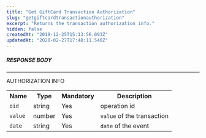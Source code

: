 ```yaml
---
title: "Get GiftCard Transaction Authorization"
slug: "getgiftcardtransactionauthorization"
excerpt: "Returns the transaction authorization info."
hidden: false
createdAt: "2019-12-25T15:13:56.093Z"
updatedAt: "2020-02-27T17:48:11.540Z"
---
```


##### RESPONSE BODY

---

AUTHORIZATION INFO

<table>
    <tr>
        <th>Name</th>
        <th>Type</th>
        <th>Mandatory</th>
        <th>Description</th>
    </tr>
    <tr>
        <td><code>oid</code></td>
        <td>string</td>
        <td>Yes</td>
        <td>operation id</td>
    </tr>
    <tr>
        <td><code>value</code></td>
        <td>number</td>
        <td>Yes</td>
        <td><code>value</code> of the transaction</td>
    </tr>
    <tr>
        <td><code>date</code></td>
        <td>string</td>
        <td>Yes</td>
        <td><code>date</code> of the event</td>
    </tr>
</table>